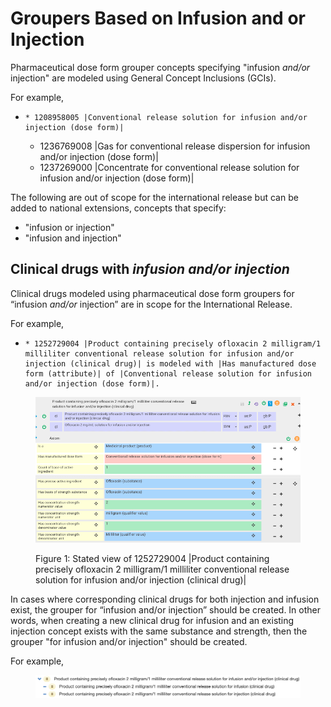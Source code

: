 # Groupers Based on Infusion and or Injection

Pharmaceutical dose form grouper concepts specifying "infusion _and/or_ injection" are modeled using General Concept Inclusions (GCIs). 

For example,

  *     * 1208958005 |Conventional release solution for infusion and/or injection (dose form)|
    * 1236769008 |Gas for conventional release dispersion for infusion and/or injection (dose form)|
    * 1237269000 |Concentrate for conventional release solution for infusion and/or injection (dose form)|

The following are out of scope for the international release but can be added to national extensions, concepts that specify:

  * "infusion or injection" 
  * "infusion and injection"

## Clinical drugs with _infusion and/or injection_

Clinical drugs modeled using pharmaceutical dose form groupers for “infusion _and/or_ injection” are in scope for the International Release.

For example,

  *     * 1252729004 |Product containing precisely ofloxacin 2 milligram/1 milliliter conventional release solution for infusion and/or injection (clinical drug)| is modeled with |Has manufactured dose form (attribute)| of |Conventional release solution for infusion and/or injection (dose form)|.

<figure><img src="images/273519561.png" alt="" title=""><figcaption><p>Figure 1: Stated view of 1252729004 |Product containing precisely ofloxacin 2 milligram/1 milliliter conventional release solution for infusion and/or injection (clinical drug)|</p></figcaption></figure>

In cases where corresponding clinical drugs for both injection and infusion exist, the grouper for “infusion and/or injection” should be created. In other words, when creating a new clinical drug for infusion and an existing injection concept exists with the same substance and strength, then the grouper "for infusion and/or injection" should be created. 

For example,

<figure><img src="images/273519562.png" alt="" title=""></figure>

  

